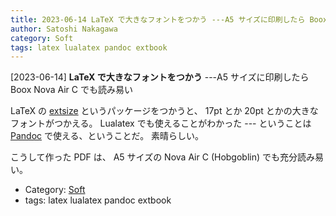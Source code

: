 ```yaml
---
title: 2023-06-14 LaTeX で大きなフォントをつかう ---A5 サイズに印刷したら Boox Nova Air C でも読み易い
author: Satoshi Nakagawa
category: Soft
tags: latex lualatex pandoc extbook
---
```


[2023-06-14] **LaTeX で大きなフォントをつかう**  ---A5 サイズに印刷したら Boox Nova Air C でも読み易い

LaTeX の
[extsize](https://www.ctan.org/pkg/extsizes)
というパッケージをつかうと、
17pt とか 20pt とかの大きなフォントがつかえる。
Lualatex でも使えることがわかった ---
ということは
[Pandoc](https://pandoc-doc-ja.readthedocs.io/ja/latest/users-guide.html) で使える、ということだ。
素晴らしい。

 こうして作った PDF は、
A5 サイズの Nova Air C (Hobgoblin) でも充分読み易い。

- Category: [Soft](https://merapano.github.io/categories.html#Soft)
- tags: latex lualatex pandoc extbook
